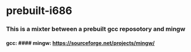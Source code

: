 # prebuilt-i686
 
### This is a mixter between a prebuilt gcc reposotory and mingw
#### gcc: #### mingw: https://sourceforge.net/projects/mingw/

